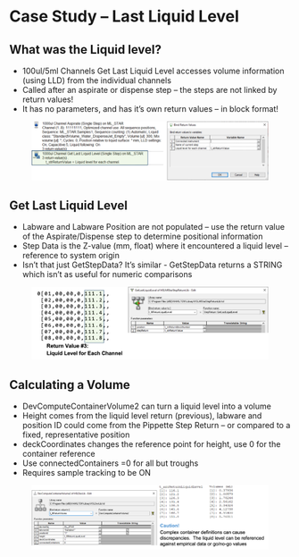 # Case Study – Last Liquid Level

## What was the Liquid level?

* 100ul/5ml Channels Get Last Liquid Level accesses volume information (using LLD) from the individual channels
* Called after an aspirate or dispense step – the steps are not linked by return values!
* It has no parameters, and has it’s own return values – in block format!

<figure><img src="../../.gitbook/assets/image (59).png" alt=""><figcaption></figcaption></figure>

## Get Last Liquid Level

* Labware and Labware Position are not populated – use the return value of the Aspirate/Dispense step to determine positional information
* Step Data is the Z-value (mm, float) where it encountered a liquid level – reference to system origin
* Isn’t that just GetStepData?  It’s similar - GetStepData returns a STRING which isn’t as useful for numeric comparisons

&#x20;&#x20;

<figure><img src="../../.gitbook/assets/image (60).png" alt=""><figcaption></figcaption></figure>

## Calculating a Volume

* DevComputeContainerVolume2 can turn a liquid level into a volume
* Height comes from the liquid level return (previous), labware and position ID could come from the Pippette Step Return – or compared to a fixed, representative position
* deckCoordinates changes the reference point for height, use 0 for the container reference
* Use connectedContainers =0 for all but troughs
* Requires sample tracking to be ON

<figure><img src="../../.gitbook/assets/image (61).png" alt=""><figcaption></figcaption></figure>

&#x20;
